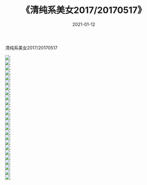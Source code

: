 ﻿---
layout: post
title:  《清纯系美女2017/20170517》
date:   2021-01-12
img: http://pic.660000.xyz/1:/清纯系美女/2017/20170517/000.jpg
categories: [美女, 清纯, 唯美]
---

清纯系美女2017/20170517

 ![](http://pic.660000.xyz/1:/清纯系美女/2017/20170517/001.png) <br>![](http://pic.660000.xyz/1:/清纯系美女/2017/20170517/002.png) <br>![](http://pic.660000.xyz/1:/清纯系美女/2017/20170517/003.png) <br>![](http://pic.660000.xyz/1:/清纯系美女/2017/20170517/004.png) <br>![](http://pic.660000.xyz/1:/清纯系美女/2017/20170517/005.png) <br>![](http://pic.660000.xyz/1:/清纯系美女/2017/20170517/006.png) <br>![](http://pic.660000.xyz/1:/清纯系美女/2017/20170517/007.png) <br>![](http://pic.660000.xyz/1:/清纯系美女/2017/20170517/008.png) <br>![](http://pic.660000.xyz/1:/清纯系美女/2017/20170517/009.png) <br>![](http://pic.660000.xyz/1:/清纯系美女/2017/20170517/010.png) <br>![](http://pic.660000.xyz/1:/清纯系美女/2017/20170517/011.png) <br>![](http://pic.660000.xyz/1:/清纯系美女/2017/20170517/012.png) <br>![](http://pic.660000.xyz/1:/清纯系美女/2017/20170517/013.png) <br>![](http://pic.660000.xyz/1:/清纯系美女/2017/20170517/014.png) <br>![](http://pic.660000.xyz/1:/清纯系美女/2017/20170517/015.png) <br>![](http://pic.660000.xyz/1:/清纯系美女/2017/20170517/016.png) <br>![](http://pic.660000.xyz/1:/清纯系美女/2017/20170517/017.png) <br>![](http://pic.660000.xyz/1:/清纯系美女/2017/20170517/018.png) <br>![](http://pic.660000.xyz/1:/清纯系美女/2017/20170517/019.png) <br>![](http://pic.660000.xyz/1:/清纯系美女/2017/20170517/020.png) <br>![](http://pic.660000.xyz/1:/清纯系美女/2017/20170517/021.jpg) <br>![](http://pic.660000.xyz/1:/清纯系美女/2017/20170517/022.jpg) <br>![](http://pic.660000.xyz/1:/清纯系美女/2017/20170517/023.jpg) <br>![](http://pic.660000.xyz/1:/清纯系美女/2017/20170517/024.jpg) <br>![](http://pic.660000.xyz/1:/清纯系美女/2017/20170517/025.jpg) <br>